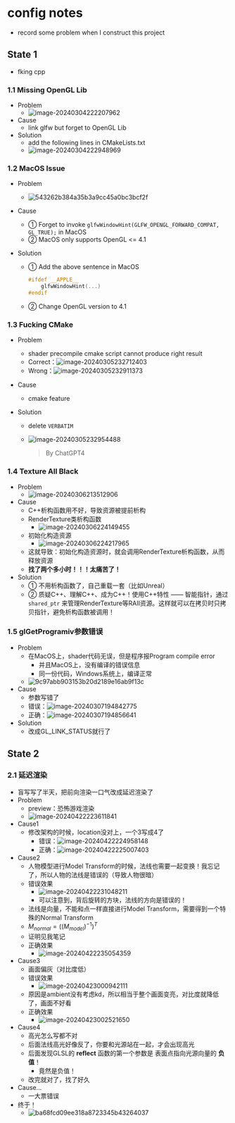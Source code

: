 # config notes

* record some problem when I construct this project

## State 1

* fking cpp

### 1.1 Missing OpenGL Lib

* Problem
  * ![image-20240304222207962](./config_notes/image-20240304222207962.png)
* Cause
  * link glfw but forget to OpenGL Lib
* Solution
  * add the following lines in CMakeLists.txt
  * ![image-20240304222948969](./config_notes/image-20240304222948969.png)

### 1.2 MacOS Issue

* Problem

  * ![543262b384a35b3a9cc45a0bc3bcf2f](./config_notes/543262b384a35b3a9cc45a0bc3bcf2f.png)

* Cause

  * ① Forget to invoke `glfwWindowHint(GLFW_OPENGL_FORWARD_COMPAT, GL_TRUE);` in MacOS
  * ② MacOS only supports OpenGL <= 4.1

* Solution

  * ① Add the above sentence in MacOS

    ```c++
    #ifdef __APPLE__
        glfwWindowHint(...)
    #endif
    ```

  * ② Change OpenGL version to 4.1

### 1.3 Fucking CMake

* Problem

  * shader precompile cmake script cannot produce right result
  * Correct：![image-20240305232712403](./config_notes/image-20240305232712403.png)
  * Wrong：![image-20240305232911373](./config_notes/image-20240305232911373.png)

* Cause

  * cmake feature

* Solution

  * delete `VERBATIM`

  * ![image-20240305232954488](./config_notes/image-20240305232954488.png)

    > By ChatGPT4

### 1.4 Texture All Black

* Problem
  * ![image-20240306213512906](./config_notes/image-20240306213512906.png)
* Cause
  * C++析构函数用不好，导致资源被提前析构
  * RenderTexture类析构函数
    * ![image-20240306224149455](./config_notes/image-20240306224149455.png)
  * 初始化构造资源
    * ![image-20240306224217965](./config_notes/image-20240306224217965.png)
  * 这就导致：初始化构造资源时，就会调用RenderTexture析构函数，从而释放资源
  * **找了两个多小时！！！太痛苦了！**
* Solution
  * ① 不用析构函数了，自己重载一套（比如Unreal）
  * ② 质疑C++、理解C++、成为C++！使用C++特性 —— 智能指针，通过 `shared_ptr` 来管理RenderTexture等RAII资源。这样就可以在拷贝时只拷贝指针，避免析构函数被调用！

### 1.5 glGetProgramiv参数错误

* Problem
  * 在MacOS上，shader代码无误，但是程序报Program compile error
    * 并且MacOS上，没有编译的错误信息
    * 同一份代码，Windows系统上，编译正常
  * ![9c97abb903153b20d2189e16ab9f13c](./config_notes/9c97abb903153b20d2189e16ab9f13c.jpg)
* Cause
  * 参数写错了
  * 错误：![image-20240307194842775](./config_notes/image-20240307194842775.png)
  * 正确：![image-20240307194856641](./config_notes/image-20240307194856641.png)
* Solution
  * 改成GL_LINK_STATUS就行了

## State 2

### 2.1 延迟渲染

* 盲写写了半天，把前向渲染一口气改成延迟渲染了
* Problem
  * preview：恐怖游戏渲染
  * ![image-20240422223611841](./config_notes/image-20240422223611841.png)
* Cause1
  * 修改架构的时候，location没对上，一个3写成4了
    * 错误：![image-20240422224958148](./config_notes/image-20240422224958148.png)
    * 正确：![image-20240422225007403](./config_notes/image-20240422225007403.png)
* Cause2
  * 人物模型进行Model Transform的时候，法线也需要一起变换！我忘记了，所以人物的法线是错误的（导致人物很暗）
  * 错误效果
    * ![image-20240422231048211](./config_notes/image-20240422231048211.png)
    * 可以注意到，背后旋转的方块，法线的方向是错误的！
  * 法线是向量，不能和点一样直接进行Model Transform，需要得到一个特殊的Normal Transform
  * $M_{normal} = ((M_{model})^{-1})^{T}$ 
  * 证明见我笔记
  * 正确效果
    * ![image-20240422235054359](./config_notes/image-20240422235054359.png)
* Cause3
  * 画面偏灰（对比度低）
  * 错误效果
    * ![image-20240423000942111](./config_notes/image-20240423000942111.png)
  * 原因是ambient没有考虑kd，所以相当于整个画面变亮，对比度就降低了，画面不好看
  * 正确效果
    * ![image-20240423002521650](./config_notes/image-20240423002521650.png)
* Cause4
  * 高光怎么写都不对
  * 后面法线高光好像反了，你要和光源站在一起，才会出现高光
  * 后面发现GLSL的 **reflect** 函数的第一个参数是 表面点指向光源向量的 **负值**！
    * 竟然是负值！
  * 改完就对了，找了好久
* Cause...
  * 一大票错误
* 终于！
  * ![ba68fcd09ee318a8723345b43264037](./config_notes/ba68fcd09ee318a8723345b43264037.png)